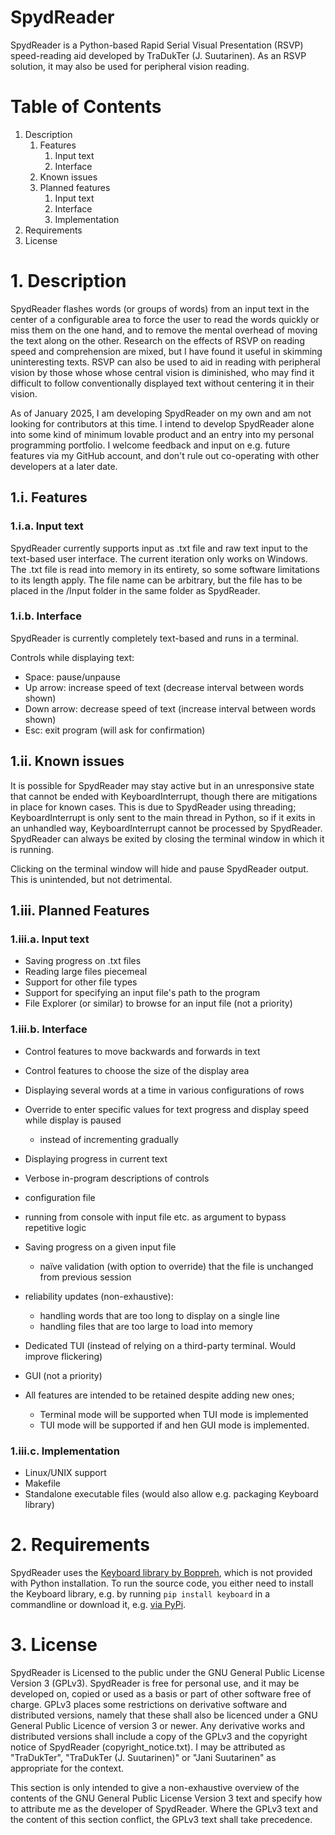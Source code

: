# SpydReader

SpydReader is a Python-based Rapid Serial Visual Presentation (RSVP) speed-reading aid developed by TraDukTer (J. Suutarinen). As an RSVP solution, it may also be used for peripheral vision reading.

# Table of Contents

1. Description
    1. Features
        1. Input text
        2. Interface
    2. Known issues
    3. Planned features
        1. Input text
        2. Interface
        3. Implementation
2. Requirements
3. License

# 1. Description

SpydReader flashes words (or groups of words) from an input text in the center of a configurable area to force the user to read the words quickly or miss them on the one hand, and to remove the mental overhead of moving the text along on the other. Research on the effects of RSVP on reading speed and comprehension are mixed, but I have found it useful in skimming uninteresting texts. RSVP can also be used to aid in reading with peripheral vision by those whose whose central vision is diminished, who may find it difficult to follow conventionally displayed text without centering it in their vision.

As of January 2025, I am developing SpydReader on my own and am not looking for contributors at this time. I intend to develop SpydReader alone into some kind of minimum lovable product and an entry into my personal programming portfolio. I welcome feedback and input on e.g. future features via my GitHub account, and don't rule out co-operating with other developers at a later date.

## 1.i. Features

### 1.i.a. Input text

SpydReader currently supports input as .txt file and raw text input to the text-based user interface. The current iteration only works on Windows. The .txt file is read into memory in its entirety, so some software limitations to its length apply. The file name can be arbitrary, but the file has to be placed in the /Input folder in the same folder as SpydReader.

### 1.i.b. Interface

SpydReader is currently completely text-based and runs in a terminal. 

Controls while displaying text:
- Space:        pause/unpause
- Up arrow:     increase speed of text (decrease interval between words shown)
- Down arrow:   decrease speed of text (increase interval between words shown)
- Esc:          exit program (will ask for confirmation)

## 1.ii. Known issues

It is possible for SpydReader may stay active but in an unresponsive state that cannot be ended with KeyboardInterrupt, though there are mitigations in place for known cases. This is due to SpydReader using threading; KeyboardInterrupt is only sent to the main thread in Python, so if it exits in an unhandled way, KeyboardInterrupt cannot be processed by SpydReader. SpydReader can always be exited by closing the terminal window in which it is running.

Clicking on the terminal window will hide and pause SpydReader output. This is unintended, but not detrimental. 

## 1.iii. Planned Features

### 1.iii.a. Input text

- Saving progress on .txt files
- Reading large files piecemeal
- Support for other file types
- Support for specifying an input file's path to the program
- File Explorer (or similar) to browse for an input file (not a priority)

### 1.iii.b. Interface

- Control features to move backwards and forwards in text
- Control features to choose the size of the display area
- Displaying several words at a time in various configurations of rows
- Override to enter specific values for text progress and display speed while display is paused
    - instead of incrementing gradually
- Displaying progress in current text
- Verbose in-program descriptions of controls

- configuration file
- running from console with input file etc. as argument to bypass repetitive logic
- Saving progress on a given input file
    - naïve validation (with option to override) that the file is unchanged from previous session
- reliability updates (non-exhaustive):
    - handling words that are too long to display on a single line
    - handling files that are too large to load into memory

- Dedicated TUI (instead of relying on a third-party terminal. Would improve flickering)
- GUI (not a priority)

- All features are intended to be retained despite adding new ones;
    - Terminal mode will be supported when TUI mode is implemented
    - TUI mode will be supported if and hen GUI mode is implemented. 

### 1.iii.c. Implementation

- Linux/UNIX support
- Makefile
- Standalone executable files (would also allow e.g. packaging Keyboard library)


# 2. Requirements

SpydReader uses the [Keyboard library by Boppreh](https://github.com/boppreh/keyboard), which is not provided with Python installation. To run the source code, you either need to install the Keyboard library, e.g. by running `pip install keyboard` in a commandline or download it, e.g. [via PyPi](https://pypi.org/project/keyboard/).

# 3. License

SpydReader is Licensed to the public under the GNU General Public License Version 3 (GPLv3). SpydReader is free for personal use, and it may be developed on, copied or used as a basis or part of other software free of charge. GPLv3 places some restrictions on derivative software and distributed versions, namely that these shall also be licenced under a GNU General Public Licence of version 3 or newer. Any derivative works and distributed versions shall include a copy of the GPLv3 and the copyright notice of SpydReader (copyright_notice.txt). I may be attributed as "TraDukTer", "TraDukTer (J. Suutarinen)" or "Jani Suutarinen" as appropriate for the context.

This section is only intended to give a non-exhaustive overview of the contents of the GNU General Public License Version 3 text and specify how to attribute me as the developer of SpydReader. Where the GPLv3 text and the content of this section conflict, the GPLv3 text shall take precedence.
